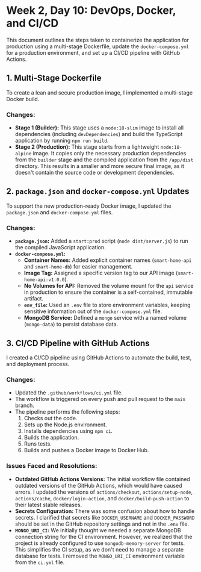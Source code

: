 # Week 2, Day 10: DevOps, Docker, and CI/CD

This document outlines the steps taken to containerize the application for production using a multi-stage Dockerfile, update the `docker-compose.yml` for a production environment, and set up a CI/CD pipeline with GitHub Actions.

## 1. Multi-Stage Dockerfile

To create a lean and secure production image, I implemented a multi-stage Docker build.

### Changes:

-   **Stage 1 (Builder):** This stage uses a `node:18-slim` image to install all dependencies (including `devDependencies`) and build the TypeScript application by running `npm run build`.
-   **Stage 2 (Production):** This stage starts from a lightweight `node:18-alpine` image. It copies only the necessary production dependencies from the `builder` stage and the compiled application from the `/app/dist` directory. This results in a smaller and more secure final image, as it doesn't contain the source code or development dependencies.

## 2. `package.json` and `docker-compose.yml` Updates

To support the new production-ready Docker image, I updated the `package.json` and `docker-compose.yml` files.

### Changes:

-   **`package.json`:** Added a `start:prod` script (`node dist/server.js`) to run the compiled JavaScript application.
-   **`docker-compose.yml`:**
    -   **Container Names:** Added explicit container names (`smart-home-api` and `smart-home-db`) for easier management.
    -   **Image Tag:** Assigned a specific version tag to our API image (`smart-home-api:v1.0.0`).
    -   **No Volumes for API:** Removed the volume mount for the `api` service in production to ensure the container is a self-contained, immutable artifact.
    -   **`env_file`:** Used an `.env` file to store environment variables, keeping sensitive information out of the `docker-compose.yml` file.
    -   **MongoDB Service:** Defined a `mongo` service with a named volume (`mongo-data`) to persist database data.

## 3. CI/CD Pipeline with GitHub Actions

I created a CI/CD pipeline using GitHub Actions to automate the build, test, and deployment process.

### Changes:

-   Updated the `.github/workflows/ci.yml` file.
-   The workflow is triggered on every push and pull request to the `main` branch.
-   The pipeline performs the following steps:
    1.  Checks out the code.
    2.  Sets up the Node.js environment.
    3.  Installs dependencies using `npm ci`.
    4.  Builds the application.
    5.  Runs tests.
    6.  Builds and pushes a Docker image to Docker Hub.

### Issues Faced and Resolutions:

-   **Outdated GitHub Actions Versions:** The initial workflow file contained outdated versions of the GitHub Actions, which would have caused errors. I updated the versions of `actions/checkout`, `actions/setup-node`, `actions/cache`, `docker/login-action`, and `docker/build-push-action` to their latest stable releases.
-   **Secrets Configuration:** There was some confusion about how to handle secrets. I clarified that secrets like `DOCKER_USERNAME` and `DOCKER_PASSWORD` should be set in the GitHub repository settings and not in the `.env` file.
-   **`MONGO_URI_CI`:** We initially thought we needed a separate MongoDB connection string for the CI environment. However, we realized that the project is already configured to use `mongodb-memory-server` for tests. This simplifies the CI setup, as we don't need to manage a separate database for tests. I removed the `MONGO_URI_CI` environment variable from the `ci.yml` file.
